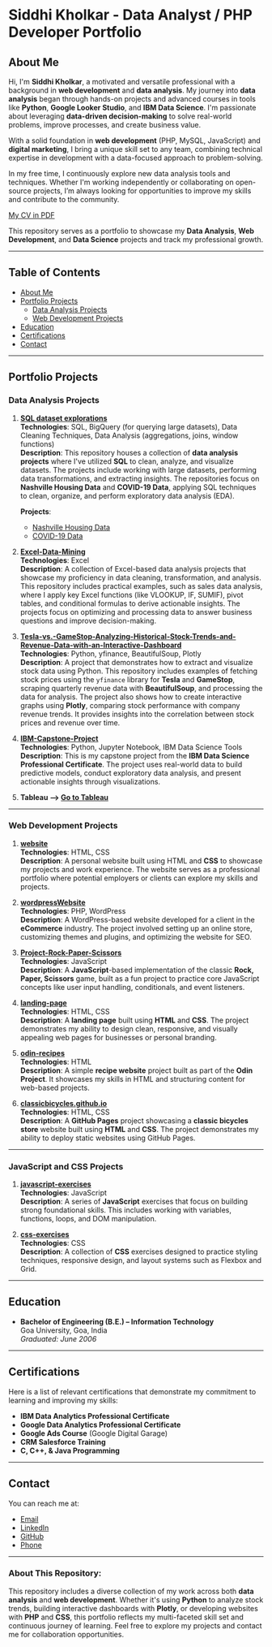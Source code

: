 # Siddhi Kholkar - Data Analyst / PHP Developer Portfolio

## About Me
Hi, I'm **Siddhi Kholkar**, a motivated and versatile professional with a background in **web development** and **data analysis**. My journey into **data analysis** began through hands-on projects and advanced courses in tools like **Python**, **Google Looker Studio**, and **IBM Data Science**. I'm passionate about leveraging **data-driven decision-making** to solve real-world problems, improve processes, and create business value.

With a solid foundation in **web development** (PHP, MySQL, JavaScript) and **digital marketing**, I bring a unique skill set to any team, combining technical expertise in development with a data-focused approach to problem-solving.

In my free time, I continuously explore new data analysis tools and techniques. Whether I'm working independently or collaborating on open-source projects, I’m always looking for opportunities to improve my skills and contribute to the community.

[My CV in PDF](./Profile%20Siddhi%20Kholkar.pdf)

This repository serves as a portfolio to showcase my **Data Analysis**, **Web Development**, and **Data Science** projects and track my professional growth.

---

## Table of Contents
- [About Me](#about-me)
- [Portfolio Projects](#portfolio-projects)
  - [Data Analysis Projects](#data-analysis-projects)
  - [Web Development Projects](#web-development-projects)
- [Education](#education)
- [Certifications](#certifications)
- [Contact](#contact)

---

## Portfolio Projects

### Data Analysis Projects

1. **[SQL dataset explorations](https://github.com/siddhi197/sql-dataset-explorations)**  
   **Technologies**: SQL, BigQuery (for querying large datasets), Data Cleaning Techniques, Data Analysis (aggregations, joins, window functions)  
   **Description**: This repository houses a collection of **data analysis projects** where I've utilized **SQL** to clean, analyze, and visualize datasets. The projects include working with large datasets, performing data transformations, and extracting insights. The repositories focus on **Nashville Housing Data** and **COVID-19 Data**, applying SQL techniques to clean, organize, and perform exploratory data analysis (EDA).  

   **Projects**:  
   - [Nashville Housing Data](#)  
   - [COVID-19 Data](https://github.com/siddhi197/sql-dataset-explorations/blob/main/COVID_Data_Exploration.sql)

3. **[Excel-Data-Mining](https://github.com/siddhi197/Excel-Data-Analysis)**  
   **Technologies**: Excel  
   **Description**:  A collection of Excel-based data analysis projects that showcase my proficiency in data cleaning, transformation, and analysis. This repository includes practical examples, such as sales data analysis, where I apply key Excel functions (like VLOOKUP, IF, SUMIF), pivot tables, and conditional formulas to derive actionable insights. The projects focus on optimizing and processing data to answer business questions and improve decision-making.


4. **[Tesla-vs.-GameStop-Analyzing-Historical-Stock-Trends-and-Revenue-Data-with-an-Interactive-Dashboard](https://github.com/siddhi197/Tesla-vs.-GameStop-Analyzing-Historical-Stock-Trends-and-Revenue-Data-with-an-Interactive-Dashboard)**  
   **Technologies**: Python, yfinance, BeautifulSoup, Plotly  
   **Description**: A project that demonstrates how to extract and visualize stock data using Python. This repository includes examples of fetching stock prices using the `yfinance` library for **Tesla** and **GameStop**, scraping quarterly revenue data with **BeautifulSoup**, and processing the data for analysis. The project also shows how to create interactive graphs using **Plotly**, comparing stock performance with company revenue trends. It provides insights into the correlation between stock prices and revenue over time.


5. **[IBM-Capstone-Project](https://github.com/siddhi197/IBM-Capstone-Project)**  
   **Technologies**: Python, Jupyter Notebook, IBM Data Science Tools  
   **Description**: This is my capstone project from the **IBM Data Science Professional Certificate**. The project uses real-world data to build predictive models, conduct exploratory data analysis, and present actionable insights through visualizations.

6. **Tableau --> [Go to Tableau](https://public.tableau.com/app/profile/siddhi8530)**
---

### Web Development Projects

1. **[website](https://github.com/siddhi197/website)**  
   **Technologies**: HTML, CSS  
   **Description**: A personal website built using HTML and **CSS** to showcase my projects and work experience. The website serves as a professional portfolio where potential employers or clients can explore my skills and projects.

2. **[wordpressWebsite](https://github.com/siddhi197/wordpressWebsite)**  
   **Technologies**: PHP, WordPress  
   **Description**: A WordPress-based website developed for a client in the **eCommerce** industry. The project involved setting up an online store, customizing themes and plugins, and optimizing the website for SEO.

3. **[Project-Rock-Paper-Scissors](https://github.com/siddhi197/Project-Rock-Paper-Scissors)**  
   **Technologies**: JavaScript  
   **Description**: A **JavaScript**-based implementation of the classic **Rock, Paper, Scissors** game, built as a fun project to practice core JavaScript concepts like user input handling, conditionals, and event listeners.

4. **[landing-page](https://github.com/siddhi197/landing-page)**  
   **Technologies**: HTML, CSS  
   **Description**: A **landing page** built using **HTML** and **CSS**. The project demonstrates my ability to design clean, responsive, and visually appealing web pages for businesses or personal branding.

5. **[odin-recipes](https://github.com/siddhi197/odin-recipes)**  
   **Technologies**: HTML  
   **Description**: A simple **recipe website** project built as part of the **Odin Project**. It showcases my skills in HTML and structuring content for web-based projects.

6. **[classicbicycles.github.io](https://classicbicycles.github.io)**  
   **Technologies**: HTML, CSS  
   **Description**: A **GitHub Pages** project showcasing a **classic bicycles store** website built using **HTML** and **CSS**. The project demonstrates my ability to deploy static websites using GitHub Pages.

---

### JavaScript and CSS Projects

1. **[javascript-exercises](https://github.com/siddhi197/javascript-exercises)**  
   **Technologies**: JavaScript  
   **Description**: A series of **JavaScript** exercises that focus on building strong foundational skills. This includes working with variables, functions, loops, and DOM manipulation.

2. **[css-exercises](https://github.com/siddhi197/css-exercises)**  
   **Technologies**: CSS  
   **Description**: A collection of **CSS** exercises designed to practice styling techniques, responsive design, and layout systems such as Flexbox and Grid.

---

## Education

- **Bachelor of Engineering (B.E.) – Information Technology**  
  Goa University, Goa, India  
  *Graduated: June 2006*

---

## Certifications

Here is a list of relevant certifications that demonstrate my commitment to learning and improving my skills:

- **IBM Data Analytics Professional Certificate**
- **Google Data Analytics Professional Certificate**
- **Google Ads Course** (Google Digital Garage)
- **CRM Salesforce Training**
- **C, C++, & Java Programming**

---

## Contact

You can reach me at:
- [Email](mailto:Siddhi197@gmail.com)
- [LinkedIn](your_linkedin_profile)
- [GitHub](https://github.com/siddhi197)
- [Phone](tel:+14844794985)

---

### About This Repository:

This repository includes a diverse collection of my work across both **data analysis** and **web development**. Whether it's using **Python** to analyze stock trends, building interactive dashboards with **Plotly**, or developing websites with **PHP** and **CSS**, this portfolio reflects my multi-faceted skill set and continuous journey of learning. Feel free to explore my projects and contact me for collaboration opportunities.
